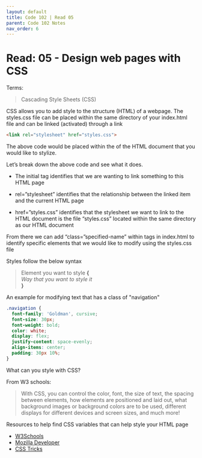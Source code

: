 ```yaml
---
layout: default
title: Code 102 | Read 05
parent: Code 102 Notes
nav_order: 6
---
```


# Read: 05 - Design web pages with CSS

Terms:
> Cascading Style Sheets (CSS)

CSS allows you to add style to the structure (HTML) of a webpage. The styles.css file can be placed within the same directory of your index.html file and can be linked (activated) through a link 

```markdown
<link rel="stylesheet" href="styles.css">
```


The above code would be placed within the <head> of the HTML document that you would like to stylize. 

Let’s break down the above code and see what it does.

- The initial <link> tag identifies that we are wanting to link something to this HTML page

- rel=”stylesheet” identifies that the relationship between the linked item and the current HTML page

- href=”styles.css” identifies that the stylesheet we want to link to the HTML document is the file “styles.css” located within the same directory as our HTML document

From there we can add “class=”specified-name” within tags in index.html to identify specific elements that we would like to modify using the styles.css file

Styles follow the below syntax

> Element you want to style **{**    
	*Way that you want to style it*   
**}** 

An example for modifying text that has a class of "navigation"

```css
.navigation {  
  font-family: 'Goldman', cursive;  
  font-size: 30px; 
  font-weight: bold; 
  color: white; 
  display: flex; 
  justify-content: space-evenly;  
  align-items: center;  
  padding: 30px 10%;  
}
```
What can you style with CSS?

From W3 schools:
> With CSS, you can control the color, font, the size of text, the spacing between elements, how elements are positioned and laid out, what background images or background colors are to be used, different displays for different devices and screen sizes, and much more!

Resources to help find CSS variables that can help style your HTML page  
- [W3Schools](https://www.w3schools.com/html/html_css.asp)  
- [Mozilla Developer](https://developer.mozilla.org/en-US/docs/Web/CSS)  
- [CSS Tricks](https://css-tricks.com/guides/)